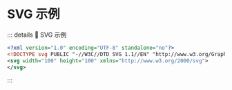 # SVG 示例

<!-- #region demo -->

::: details 📍 SVG 示例

```xml
<?xml version="1.0" encoding="UTF-8" standalone="no"?>
<!DOCTYPE svg PUBLIC "-//W3C//DTD SVG 1.1//EN" "http://www.w3.org/Graphics/SVG/1.1/DTD/svg11.dtd">
<svg width="100" height="100" xmlns="http://www.w3.org/2000/svg">
</svg>
```

:::

<!-- #endregion demo -->
